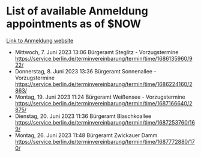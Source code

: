 # List of available Anmeldung appointments as of $NOW
[Link to Anmeldung website](https://service.berlin.de/terminvereinbarung/termin/tag.php?termin=1&anliegen[]=120686&dienstleisterlist=122210,122217,327316,122219,327312,122227,327314,122231,327346,122243,327348,122254,122252,329742,122260,329745,122262,329748,122271,327278,122273,327274,122277,327276,330436,122280,327294,122282,327290,122284,327292,122291,327270,122285,327266,122286,327264,122296,327268,150230,329760,122297,327286,122294,327284,122312,329763,122314,329775,122304,327330,122311,327334,122309,327332,317869,122281,327352,122279,329772,122283,122276,327324,122274,327326,122267,329766,122246,327318,122251,327320,122257,327322,122208,327298,122226,327300&herkunft=http%3A%2F%2Fservice.berlin.de%2Fdienstleistung%2F120686%2F)
- Mittwoch, 7. Juni 2023 13:06 Bürgeramt Steglitz - Vorzugstermine https://service.berlin.de/terminvereinbarung/termin/time/1686135960/922/
- Donnerstag, 8. Juni 2023 13:36 Bürgeramt Sonnenallee - Vorzugstermine https://service.berlin.de/terminvereinbarung/termin/time/1686224160/2863/
- Montag, 19. Juni 2023 11:24 Bürgeramt Weißensee - Vorzugstermine https://service.berlin.de/terminvereinbarung/termin/time/1687166640/2875/
- Dienstag, 20. Juni 2023 11:36 Bürgeramt Blaschkoallee https://service.berlin.de/terminvereinbarung/termin/time/1687253760/169/
- Montag, 26. Juni 2023 11:48 Bürgeramt Zwickauer Damm https://service.berlin.de/terminvereinbarung/termin/time/1687772880/170/
